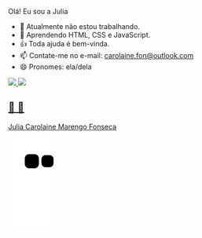 Olá! Eu sou a Julia

- 🔭 Atualmente não estou trabalhando.
- 🌱 Aprendendo HTML, CSS e JavaScript.
- 👍 Toda ajuda é bem-vinda.
- 📫 Contate-me no e-mail: carolaine.fon@outlook.com
- 😄 Pronomes: ela/dela


 <div>
  <a href="https://github.com/Julia-Fon">
  <img height="180em" src="https://github-readme-stats.vercel.app/api?username=Julia-Fon&show_icons=true&theme=synthwave&include_all_commits=true&count_private=true">
  <img height="center" src="https://github-readme-stats.vercel.app/api/top-langs/?username=Julia-Fon&layout=compact&langs_count=7&theme=synthwave"/>
</div>

  
  ## 🌻 🌻 
 
<div> 
 <div class="badge-base LI-profile-badge" data-locale="pt_BR" data-size="medium" data-theme="dark" data-type="VERTICAL" data-vanity="juliafonseca-1618" data-version="v1"><a class="badge-base__link LI-simple-link" href="https://br.linkedin.com/in/juliafonseca-1618?trk=profile-badge">Julia Carolaine Marengo Fonseca</a>
 
  ![Snake animation](https://github.com/Julia-Fon/Julia-Fon/blob/output/github-contribution-grid-snake.svg)
 
</div>
